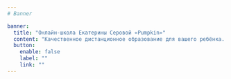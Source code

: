 ```yaml
---
# Banner

banner:
  title: "Онлайн-школа Екатерины Серовой «Pumpkin»"
  content: "Качественное дистанционное образование для вашего ребёнка. Мы подготовим вашего ребёнка к школе и научим читать в увлекательной, интересной и комфортной обстановке, не выходя из дома."
  button:
    enable: false
    label: ""
    link: ""
---
```

